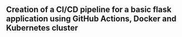 ## Creation of a CI/CD pipeline for a basic flask application using GitHub Actions, Docker and Kubernetes cluster